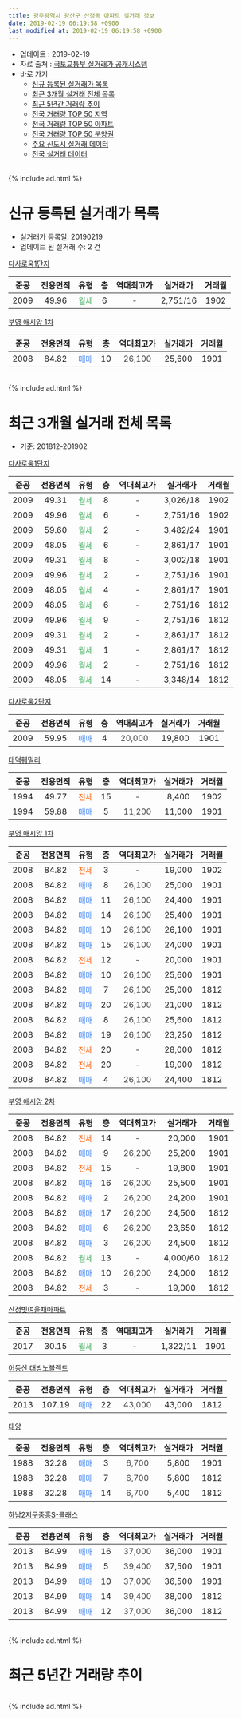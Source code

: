```yaml
---
title: 광주광역시 광산구 산정동 아파트 실거래 정보
date: 2019-02-19 06:19:58 +0900
last_modified_at: 2019-02-19 06:19:58 +0900
---
```


* 업데이트 : 2019-02-19
* 자료 출처 : [국토교통부 실거래가 공개시스템](http://rt.molit.go.kr)
* 바로 가기
    * [신규 등록된 실거래가 목록](#신규-등록된-실거래가-목록)
    * [최근 3개월 실거래 전체 목록](#최근-3개월-실거래-전체-목록)
    * [최근 5년간 거래량 추이](#최근-5년간-거래량-추이)
    * [전국 거래량 TOP 50 지역](https://ayogom.github.io/apt-trade-info/최근-3개월-전국에서-가장-거래가-많이-발생한-지역)
    * [전국 거래량 TOP 50 아파트](https://ayogom.github.io/apt-trade-info/최근-3개월-전국에서-가장-거래가-많이-발생한-아파트)
    * [전국 거래량 TOP 50 분양권](https://ayogom.github.io/apt-trade-info/최근-3개월-전국에서-가장-거래가-많이-발생한-분양권)
    * [주요 신도시 실거래 데이터](https://ayogom.github.io/apt-trade-info/주요-신도시)
    * [전국 실거래 데이터](https://ayogom.github.io/apt-trade-info/전국)
<br>
{% include ad.html %}
<br>

# 신규 등록된 실거래가 목록
* 실거래가 등록일: 20190219
* 업데이트 된 실거래 수: 2 건


[다사로움1단지](https://search.naver.com/search.naver?query=%EA%B4%91%EC%A3%BC%EA%B4%91%EC%97%AD%EC%8B%9C+%EA%B4%91%EC%82%B0%EA%B5%AC+%EC%82%B0%EC%A0%95%EB%8F%99+%EB%8B%A4%EC%82%AC%EB%A1%9C%EC%9B%801%EB%8B%A8%EC%A7%80)

|준공|전용면적|유형|층|역대최고가|실거래가|거래월|
|:---:|:---:|:---:|:---:|:---:|:---:|:---:|
|2009|49.96|<span style="color:#34a853">월세</span>|6|<span style="color:#444444">-</span>|2,751/16|1902|

[부영 애시앙 1차](https://search.naver.com/search.naver?query=%EA%B4%91%EC%A3%BC%EA%B4%91%EC%97%AD%EC%8B%9C+%EA%B4%91%EC%82%B0%EA%B5%AC+%EC%82%B0%EC%A0%95%EB%8F%99+%EB%B6%80%EC%98%81+%EC%95%A0%EC%8B%9C%EC%95%99+1%EC%B0%A8)

|준공|전용면적|유형|층|역대최고가|실거래가|거래월|
|:---:|:---:|:---:|:---:|:---:|:---:|:---:|
|2008|84.82|<span style="color:#4285f3">매매</span>|10|<span style="color:#444444">26,100</span>|25,600|1901|


<br>
{% include ad.html %}
<br>

# 최근 3개월 실거래 전체 목록
* 기준: 201812-201902


[다사로움1단지](https://search.naver.com/search.naver?query=%EA%B4%91%EC%A3%BC%EA%B4%91%EC%97%AD%EC%8B%9C+%EA%B4%91%EC%82%B0%EA%B5%AC+%EC%82%B0%EC%A0%95%EB%8F%99+%EB%8B%A4%EC%82%AC%EB%A1%9C%EC%9B%801%EB%8B%A8%EC%A7%80)

|준공|전용면적|유형|층|역대최고가|실거래가|거래월|
|:---:|:---:|:---:|:---:|:---:|:---:|:---:|
|2009|49.31|<span style="color:#34a853">월세</span>|8|<span style="color:#444444">-</span>|3,026/18|1902|
|2009|49.96|<span style="color:#34a853">월세</span>|6|<span style="color:#444444">-</span>|2,751/16|1902|
|2009|59.60|<span style="color:#34a853">월세</span>|2|<span style="color:#444444">-</span>|3,482/24|1901|
|2009|48.05|<span style="color:#34a853">월세</span>|6|<span style="color:#444444">-</span>|2,861/17|1901|
|2009|49.31|<span style="color:#34a853">월세</span>|8|<span style="color:#444444">-</span>|3,002/18|1901|
|2009|49.96|<span style="color:#34a853">월세</span>|2|<span style="color:#444444">-</span>|2,751/16|1901|
|2009|48.05|<span style="color:#34a853">월세</span>|4|<span style="color:#444444">-</span>|2,861/17|1901|
|2009|48.05|<span style="color:#34a853">월세</span>|6|<span style="color:#444444">-</span>|2,751/16|1812|
|2009|49.96|<span style="color:#34a853">월세</span>|9|<span style="color:#444444">-</span>|2,751/16|1812|
|2009|49.31|<span style="color:#34a853">월세</span>|2|<span style="color:#444444">-</span>|2,861/17|1812|
|2009|49.31|<span style="color:#34a853">월세</span>|1|<span style="color:#444444">-</span>|2,861/17|1812|
|2009|49.96|<span style="color:#34a853">월세</span>|2|<span style="color:#444444">-</span>|2,751/16|1812|
|2009|48.05|<span style="color:#34a853">월세</span>|14|<span style="color:#444444">-</span>|3,348/14|1812|

[다사로움2단지](https://search.naver.com/search.naver?query=%EA%B4%91%EC%A3%BC%EA%B4%91%EC%97%AD%EC%8B%9C+%EA%B4%91%EC%82%B0%EA%B5%AC+%EC%82%B0%EC%A0%95%EB%8F%99+%EB%8B%A4%EC%82%AC%EB%A1%9C%EC%9B%802%EB%8B%A8%EC%A7%80)

|준공|전용면적|유형|층|역대최고가|실거래가|거래월|
|:---:|:---:|:---:|:---:|:---:|:---:|:---:|
|2009|59.95|<span style="color:#4285f3">매매</span>|4|<span style="color:#444444">20,000</span>|19,800|1901|

[대덕훼밀리](https://search.naver.com/search.naver?query=%EA%B4%91%EC%A3%BC%EA%B4%91%EC%97%AD%EC%8B%9C+%EA%B4%91%EC%82%B0%EA%B5%AC+%EC%82%B0%EC%A0%95%EB%8F%99+%EB%8C%80%EB%8D%95%ED%9B%BC%EB%B0%80%EB%A6%AC)

|준공|전용면적|유형|층|역대최고가|실거래가|거래월|
|:---:|:---:|:---:|:---:|:---:|:---:|:---:|
|1994|49.77|<span style="color:#ff5a00">전세</span>|15|<span style="color:#444444">-</span>|8,400|1902|
|1994|59.88|<span style="color:#4285f3">매매</span>|5|<span style="color:#444444">11,200</span>|11,000|1901|

[부영 애시앙 1차](https://search.naver.com/search.naver?query=%EA%B4%91%EC%A3%BC%EA%B4%91%EC%97%AD%EC%8B%9C+%EA%B4%91%EC%82%B0%EA%B5%AC+%EC%82%B0%EC%A0%95%EB%8F%99+%EB%B6%80%EC%98%81+%EC%95%A0%EC%8B%9C%EC%95%99+1%EC%B0%A8)

|준공|전용면적|유형|층|역대최고가|실거래가|거래월|
|:---:|:---:|:---:|:---:|:---:|:---:|:---:|
|2008|84.82|<span style="color:#ff5a00">전세</span>|3|<span style="color:#444444">-</span>|19,000|1902|
|2008|84.82|<span style="color:#4285f3">매매</span>|8|<span style="color:#444444">26,100</span>|25,000|1901|
|2008|84.82|<span style="color:#4285f3">매매</span>|11|<span style="color:#444444">26,100</span>|24,400|1901|
|2008|84.82|<span style="color:#4285f3">매매</span>|14|<span style="color:#444444">26,100</span>|25,400|1901|
|2008|84.82|<span style="color:#4285f3">매매</span>|10|<span style="color:#444444">26,100</span>|26,100|1901|
|2008|84.82|<span style="color:#4285f3">매매</span>|15|<span style="color:#444444">26,100</span>|24,000|1901|
|2008|84.82|<span style="color:#ff5a00">전세</span>|12|<span style="color:#444444">-</span>|20,000|1901|
|2008|84.82|<span style="color:#4285f3">매매</span>|10|<span style="color:#444444">26,100</span>|25,600|1901|
|2008|84.82|<span style="color:#4285f3">매매</span>|7|<span style="color:#444444">26,100</span>|25,000|1812|
|2008|84.82|<span style="color:#4285f3">매매</span>|20|<span style="color:#444444">26,100</span>|21,000|1812|
|2008|84.82|<span style="color:#4285f3">매매</span>|8|<span style="color:#444444">26,100</span>|25,600|1812|
|2008|84.82|<span style="color:#4285f3">매매</span>|19|<span style="color:#444444">26,100</span>|23,250|1812|
|2008|84.82|<span style="color:#ff5a00">전세</span>|20|<span style="color:#444444">-</span>|28,000|1812|
|2008|84.82|<span style="color:#ff5a00">전세</span>|20|<span style="color:#444444">-</span>|19,000|1812|
|2008|84.82|<span style="color:#4285f3">매매</span>|4|<span style="color:#444444">26,100</span>|24,400|1812|

[부영 애시앙 2차](https://search.naver.com/search.naver?query=%EA%B4%91%EC%A3%BC%EA%B4%91%EC%97%AD%EC%8B%9C+%EA%B4%91%EC%82%B0%EA%B5%AC+%EC%82%B0%EC%A0%95%EB%8F%99+%EB%B6%80%EC%98%81+%EC%95%A0%EC%8B%9C%EC%95%99+2%EC%B0%A8)

|준공|전용면적|유형|층|역대최고가|실거래가|거래월|
|:---:|:---:|:---:|:---:|:---:|:---:|:---:|
|2008|84.82|<span style="color:#ff5a00">전세</span>|14|<span style="color:#444444">-</span>|20,000|1901|
|2008|84.82|<span style="color:#4285f3">매매</span>|9|<span style="color:#444444">26,200</span>|25,200|1901|
|2008|84.82|<span style="color:#ff5a00">전세</span>|15|<span style="color:#444444">-</span>|19,800|1901|
|2008|84.82|<span style="color:#4285f3">매매</span>|16|<span style="color:#444444">26,200</span>|25,500|1901|
|2008|84.82|<span style="color:#4285f3">매매</span>|2|<span style="color:#444444">26,200</span>|24,200|1901|
|2008|84.82|<span style="color:#4285f3">매매</span>|17|<span style="color:#444444">26,200</span>|24,500|1812|
|2008|84.82|<span style="color:#4285f3">매매</span>|6|<span style="color:#444444">26,200</span>|23,650|1812|
|2008|84.82|<span style="color:#4285f3">매매</span>|3|<span style="color:#444444">26,200</span>|24,500|1812|
|2008|84.82|<span style="color:#34a853">월세</span>|13|<span style="color:#444444">-</span>|4,000/60|1812|
|2008|84.82|<span style="color:#4285f3">매매</span>|10|<span style="color:#444444">26,200</span>|24,000|1812|
|2008|84.82|<span style="color:#ff5a00">전세</span>|3|<span style="color:#444444">-</span>|19,000|1812|


<script async src="//pagead2.googlesyndication.com/pagead/js/adsbygoogle.js"></script>
<!-- 기본 -->
<ins class="adsbygoogle"
     style="display:block"
     data-ad-client="ca-pub-2446590836940007"
     data-ad-slot="1659523306"
     data-ad-format="auto"
     data-full-width-responsive="true"></ins>
<script>
(adsbygoogle = window.adsbygoogle || []).push({});
</script>


[산정빛여울채아파트](https://search.naver.com/search.naver?query=%EA%B4%91%EC%A3%BC%EA%B4%91%EC%97%AD%EC%8B%9C+%EA%B4%91%EC%82%B0%EA%B5%AC+%EC%82%B0%EC%A0%95%EB%8F%99+%EC%82%B0%EC%A0%95%EB%B9%9B%EC%97%AC%EC%9A%B8%EC%B1%84%EC%95%84%ED%8C%8C%ED%8A%B8)

|준공|전용면적|유형|층|역대최고가|실거래가|거래월|
|:---:|:---:|:---:|:---:|:---:|:---:|:---:|
|2017|30.15|<span style="color:#34a853">월세</span>|3|<span style="color:#444444">-</span>|1,322/11|1901|

[어등산 대방노블랜드](https://search.naver.com/search.naver?query=%EA%B4%91%EC%A3%BC%EA%B4%91%EC%97%AD%EC%8B%9C+%EA%B4%91%EC%82%B0%EA%B5%AC+%EC%82%B0%EC%A0%95%EB%8F%99+%EC%96%B4%EB%93%B1%EC%82%B0+%EB%8C%80%EB%B0%A9%EB%85%B8%EB%B8%94%EB%9E%9C%EB%93%9C)

|준공|전용면적|유형|층|역대최고가|실거래가|거래월|
|:---:|:---:|:---:|:---:|:---:|:---:|:---:|
|2013|107.19|<span style="color:#4285f3">매매</span>|22|<span style="color:#444444">43,000</span>|43,000|1812|

[태양](https://search.naver.com/search.naver?query=%EA%B4%91%EC%A3%BC%EA%B4%91%EC%97%AD%EC%8B%9C+%EA%B4%91%EC%82%B0%EA%B5%AC+%EC%82%B0%EC%A0%95%EB%8F%99+%ED%83%9C%EC%96%91)

|준공|전용면적|유형|층|역대최고가|실거래가|거래월|
|:---:|:---:|:---:|:---:|:---:|:---:|:---:|
|1988|32.28|<span style="color:#4285f3">매매</span>|3|<span style="color:#444444">6,700</span>|5,800|1901|
|1988|32.28|<span style="color:#4285f3">매매</span>|7|<span style="color:#444444">6,700</span>|5,800|1812|
|1988|32.28|<span style="color:#4285f3">매매</span>|14|<span style="color:#444444">6,700</span>|5,400|1812|

[하남2지구중흥S-클래스](https://search.naver.com/search.naver?query=%EA%B4%91%EC%A3%BC%EA%B4%91%EC%97%AD%EC%8B%9C+%EA%B4%91%EC%82%B0%EA%B5%AC+%EC%82%B0%EC%A0%95%EB%8F%99+%ED%95%98%EB%82%A82%EC%A7%80%EA%B5%AC%EC%A4%91%ED%9D%A5S-%ED%81%B4%EB%9E%98%EC%8A%A4)

|준공|전용면적|유형|층|역대최고가|실거래가|거래월|
|:---:|:---:|:---:|:---:|:---:|:---:|:---:|
|2013|84.99|<span style="color:#4285f3">매매</span>|16|<span style="color:#444444">37,000</span>|36,000|1901|
|2013|84.99|<span style="color:#4285f3">매매</span>|5|<span style="color:#444444">39,400</span>|37,500|1901|
|2013|84.99|<span style="color:#4285f3">매매</span>|10|<span style="color:#444444">37,000</span>|36,500|1901|
|2013|84.99|<span style="color:#4285f3">매매</span>|14|<span style="color:#444444">39,400</span>|38,000|1812|
|2013|84.99|<span style="color:#4285f3">매매</span>|12|<span style="color:#444444">37,000</span>|36,000|1812|


<br>
{% include ad.html %}
<br>

# 최근 5년간 거래량 추이


<div style="width:100%;">
    <canvas id="deal_progress" height="200"></canvas>
</div>

<script>
new Chart(document.getElementById("deal_progress"), {
    type: 'line',
    data: {
        labels: ['201402','201403','201404','201405','201406','201407','201408','201409','201410','201411','201412','201501','201502','201503','201504','201505','201506','201507','201508','201509','201510','201511','201512','201601','201602','201603','201604','201605','201606','201607','201608','201609','201610','201611','201612','201701','201702','201703','201704','201705','201706','201707','201708','201709','201710','201711','201712','201801','201802','201803','201804','201805','201806','201807','201808','201809','201810','201811','201812','201901','201902'],
        datasets: [{
            label: '매매',
            pointRadius: 1,
            data: [27, 29, 20, 19, 24, 18, 17, 29, 28, 23, 17, 22, 17, 35, 50, 35, 32, 34, 34, 37, 30, 34, 24, 13, 20, 23, 22, 22, 21, 36, 43, 24, 37, 37, 30, 29, 26, 35, 37, 33, 46, 27, 33, 38, 27, 32, 22, 31, 25, 35, 26, 25, 31, 27, 43, 43, 38, 18, 14, 15, 0],
            borderColor: "rgba(255, 201, 14, 1)",
            backgroundColor: "rgba(255, 201, 14, 0.5)",
            fill: false,
            lineTension: 0
        },{
            label: '전월세',
            pointRadius: 1,
            data: [21, 17, 13, 8, 7, 10, 14, 14, 13, 9, 6, 16, 16, 21, 20, 58, 67, 33, 17, 14, 18, 12, 14, 19, 14, 22, 18, 17, 8, 25, 13, 10, 11, 19, 12, 9, 20, 23, 24, 51, 57, 18, 27, 67, 52, 22, 10, 33, 32, 24, 15, 17, 7, 15, 15, 10, 15, 22, 10, 9, 4],
            borderColor: "rgba(0, 141, 185, 1)",
            backgroundColor: "rgba(0, 141, 185, 0.5)",
            fill: false,
            lineTension: 0
        }
        ]
    },
    options: {
        responsive: true,
        title: {
            display: false
        },
        tooltips: {
            mode: 'index',
            intersect: false
        },
        hover: {
            mode: 'nearest',
            intersect: true
        },
        scales: {
            xAxes: [{
                display: true,
                scaleLabel: {
                    display: true,
                    labelString: '년/월'
                }
            }],
            yAxes: [{
                display: true,
                ticks: {
                    suggestedMin: 0,
                },
                scaleLabel: {
                    display: true,
                    labelString: '실거래 수'
                }
            }]
        }
    }
});

</script>


<br>
{% include ad.html %}
<br>

